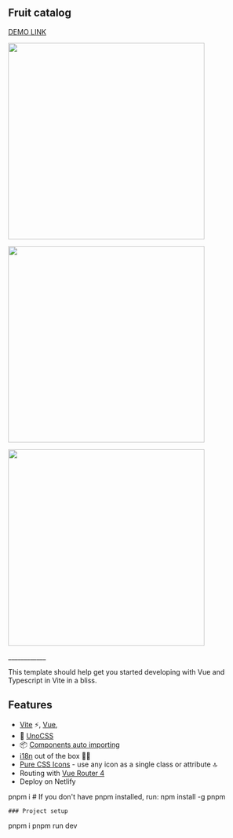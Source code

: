 <h2>Fruit catalog</h2>

[DEMO LINK](https://hilarious-eclair-32f1e3.netlify.app)

<p><img src="https://i.ibb.co/jZ3MvhH/Screenshot-1.png" width="400px"></p>
<p><img src="https://i.ibb.co/P6Rnj9h/Screenshot-2.png" width="400px"></p>
<p><img src="https://i.ibb.co/KzJJCfH/Screenshot-3.png" width="400px"></p>
____________

This template should help get you started developing with Vue and Typescript in Vite in a bliss.

## Features

- [Vite](https://github.com/vitejs/vite) ⚡️, [Vue](https://github.com/vuejs/vue),
- 💨 [UnoCSS](https://github.com/unocss/unocss)
- 📦 [Components auto importing](https://github.com/antfu/unplugin-vue-components)
- [i18n](https://github.com/intlify/vue-i18n-next) out of the box 👩‍🎨
- [Pure CSS Icons](https://github.com/unocss/unocss/tree/main/packages/preset-icons/) - use any icon as a single class or attribute 🔝
- Routing with [Vue Router 4](https://github.com/vuejs/vue-router-next)
- Deploy on Netlify


pnpm i # If you don't have pnpm installed, run: npm install -g pnpm
```
### Project setup

```
pnpm i
pnpm run dev
